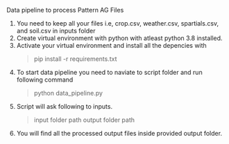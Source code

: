 Data pipeline to process Pattern AG Files

1. You need to keep all your files i.e, crop.csv, weather.csv, spartials.csv, and soil.csv in inputs folder
2. Create virtual environment with python with atleast python 3.8 installed.
3. Activate your virtual environment and install all the depencies with 
    > pip install -r requirements.txt
4. To start data pipeline you need to naviate to script folder and run following command
    > python data_pipeline.py
5. Script will ask following to inputs.
    > input folder path
    > output folder path
6. You will find all the processed output files inside provided output folder.
